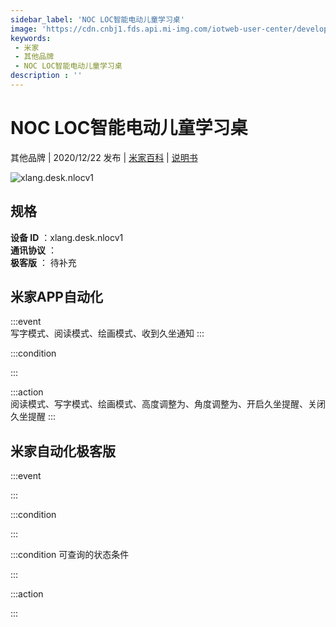 ```yaml
---
sidebar_label: 'NOC LOC智能电动儿童学习桌'
image: 'https://cdn.cnbj1.fds.api.mi-img.com/iotweb-user-center/developer_1679047840315jO0Rvfq1.png?GalaxyAccessKeyId=AKVGLQWBOVIRQ3XLEW&Expires=9223372036854775807&Signature=uyCCgbHtvfsf8YTyca7yPFksEj4='
keywords: 
 - 米家
 - 其他品牌
 - NOC LOC智能电动儿童学习桌
description : ''
---
```

# NOC LOC智能电动儿童学习桌

其他品牌 | 2020/12/22 发布 | [米家百科](https://home.mi.com/webapp/content/baike/product/index.html?model=xlang.desk.nlocv1) | [说明书](https://home.mi.com/views/introduction.html?model=xlang.desk.nlocv1&region=cn)

![xlang.desk.nlocv1](https://cdn.cnbj1.fds.api.mi-img.com/iotweb-user-center/developer_1679047840315jO0Rvfq1.png?GalaxyAccessKeyId=AKVGLQWBOVIRQ3XLEW&Expires=9223372036854775807&Signature=uyCCgbHtvfsf8YTyca7yPFksEj4=)

## 规格  
> 
**设备 ID** ：xlang.desk.nlocv1  
**通讯协议** ：  
**极客版**  ： 待补充 


## 米家APP自动化  

:::event  
写字模式、阅读模式、绘画模式、收到久坐通知
:::

:::condition  

:::

:::action   
阅读模式、写字模式、绘画模式、高度调整为、角度调整为、开启久坐提醒、关闭久坐提醒
:::

## 米家自动化极客版  

:::event  

:::

:::condition  

:::

:::condition 可查询的状态条件  

:::

:::action  

:::

        

